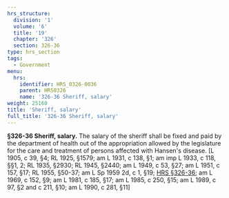 ```yaml
---
hrs_structure:
  division: '1'
  volume: '6'
  title: '19'
  chapter: '326'
  section: 326-36
type: hrs_section
tags:
  - Government
menu:
  hrs:
    identifier: HRS_0326-0036
    parent: HRS0326
    name: '326-36 Sheriff, salary'
weight: 25160
title: 'Sheriff, salary'
full_title: '326-36 Sheriff, salary'
---
```

**§326-36 Sheriff, salary.** The salary of the sheriff shall be fixed and paid by the department of health out of the appropriation allowed by the legislature for the care and treatment of persons affected with Hansen's disease. [L 1905, c 39, §4; RL 1925, §1579; am L 1931, c 138, §1; am imp L 1933, c 118, §§1, 2; RL 1935, §2930; RL 1945, §2440; am L 1949, c 53, §27; am L 1951, c 157, §17; RL 1955, §50-37; am L Sp 1959 2d, c 1, §19; [HRS §326-36](/title-19/chapter-326/section-326-36/); am L 1969, c 152, §9; am L 1981, c 185, §17; am L 1985, c 250, §15; am L 1989, c 97, §2 and c 211, §10; am L 1990, c 281, §11]